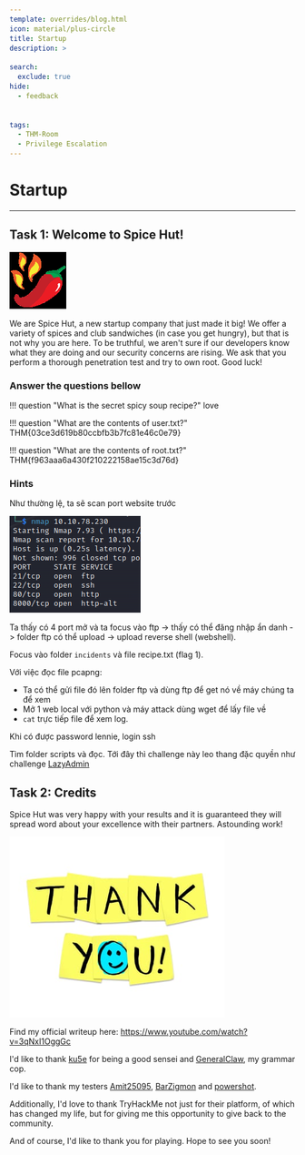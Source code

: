 ```yaml
---
template: overrides/blog.html
icon: material/plus-circle
title: Startup
description: >
  
search:
  exclude: true
hide:
  - feedback


tags:
  - THM-Room 
  - Privilege Escalation
---
```


# __Startup__

---

## __Task 1: Welcome to Spice Hut!__

![Alt text](image.png)

We are Spice Hut, a new startup company that just made it big! We offer a variety of spices and club sandwiches (in case you get hungry), but that is not why you are here. To be truthful, we aren't sure if our developers know what they are doing and our security concerns are rising. We ask that you perform a thorough penetration test and try to own root. Good luck!

### __Answer the questions bellow__

!!! question "What is the secret spicy soup recipe?"
    love

!!! question "What are the contents of user.txt?"
    THM{03ce3d619b80ccbfb3b7fc81e46c0e79}

!!! question "What are the contents of root.txt?"
    THM{f963aaa6a430f210222158ae15c3d76d}

### __Hints__

Như thường lệ, ta sẽ scan port website trước

![Alt text](image-2.png)

Ta thấy có 4 port mở và ta focus vào ftp -> thấy có thể đăng nhập ẩn danh -> folder ftp có thể upload -> upload reverse shell (webshell).

Focus vào folder `incidents` và file recipe.txt (flag 1).

Với việc đọc file pcapng:

- Ta có thể gửi file đó lên folder ftp và dùng ftp để get nó về máy chúng ta để xem
- Mở 1 web local với python và máy attack dùng wget để lấy file về
- `cat` trực tiếp file để xem log.

Khi có được password lennie, login ssh

Tìm folder scripts và đọc. Tới đây thì challenge này leo thang đặc quyền như challenge [LazyAdmin](tryhackme/room/lazyadmin/)


## __Task 2: Credits__

Spice Hut was very happy with your results and it is guaranteed they will spread word about your excellence with their partners. Astounding work!

![Alt text](image-1.png)

Find my official writeup here: https://www.youtube.com/watch?v=3qNxI1OggGc

I'd like to thank [ku5e](https://tryhackme.com/p/ku5e) for being a good sensei and [GeneralClaw](https://tryhackme.com/p/GeneralClaw), my grammar cop.

I'd like to thank my testers [Amit25095](https://tryhackme.com/p/Amit25095), [BarZigmon](https://tryhackme.com/p/BarZigmon) and [powershot](https://tryhackme.com/p/powershot).

Additionally, I'd love to thank TryHackMe not just for their platform, of which has changed my life, but for giving me this opportunity to give back to the community.

And of course, I'd like to thank you for playing. Hope to see you soon!